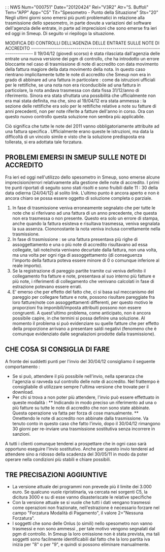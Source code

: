  :  : NWS Num="000751" Date="20120424" Rel="V3R2" Atr="S. Buffoli" Tem="APP" App="C5" Tit="Spesometro - Punto della Situazione" Sts="20"
Negli ultimi giorni sono emersi più punti problematici in relazione alla trasmissione dello spesometro, in parte dovute a variazioni del software dell'agenzia delle entrate, in parte ad imprecisioni che sono emerse fra ieri ed oggi in Smeup. Di seguito vi riepilogo la situazione.

MODIFICA DEI CONTROLLI DELL'AGENZIA DELLE ENTRATE SULLE NOTE DI ACCREDITO -------------------------------------------------------------------------------
Il 19/04/12 (giovedì scorso) è stata rilasciata dall'agenzia delle entrate una nuova versione dei pgm di controllo, che ha introdotto un errore bloccante nel caso di trasmissione di note di accredito con data movimento della fattura magiore della data movimento della nota. In questo caso
rientrano implicitamente tutte le note di accredito che Smeup non era in grado di abbinare ad una fattura in particolare :  come da istruzioni ufficiali per le rettifiche, se una nota non era riconducibile ad una fattura in particolare, la nota andava trasmessa con data fissa 31/12/anno di
riferimento. Sinora era stata sfruttata una possibilità che ufficialmente non era mai stata definita, ma che, sino al 19/04/12 era stata ammessa :  la sezione delle rettifiche era solo per le rettifiche relative a note su fatture di anni precedenti, non per note riferite a fatture dell'anno
in corso. Ora con questo nuovo controllo questa soluzione non sembra più applicabile.

Ciò significa che tutte le note del 2011 vanno obbligatoriamente attribuite ad una fattura specifica
. Ufficialmente erano queste le istruzioni, ma data la difficoltà di un vincolo simile e visto che
la soluzione predisposta era tollerata, si era adottata tale forzatura.

PROBLEMI EMERSI IN SMEUP SULLE NOTE DI ACCREDITO
-------------------------------------------------------------------------------
Fra ieri ed oggi nell'utilizzo dello spesometro in Smeup, sono emerse alcune imprecisioni/errori relativamente alla gestione delle note di accredito. I primi tre punti riportati
di seguito sono stati risolti e sono fruibili dalle 11 : 30 della data odierna (24/04/12) al solito link. L'ultimo punto è ancora aperto e non è ancora chiaro se possa essere oggetto di soluzione completa o parziale.
1) In fase di trasmissione veniva erroneamente segnalato che per tutte le note che si riferivano
ad una fattura di un anno precedente, che questa non era trasmessa o non presente. Questo era solo
un errore di stampa, anche quando la fattura esisteva e risultava trasmessa, veniva segnalata la sua assenza. Ciononostante la nota veniva inclusa correttamente nella trasmissione.
2) In fase di trasmissione :  se una fattura presentava più righe di assoggettamento e una o più note
di accredito risultavano ad essa collegate, tali note/nota venivano decurtate dalla fattura, non una volta, ma una volta per ogni riga di assoggettamento (di conseguenza l'importo della fattura poteva essere minore di 0 o comunque inferiore al reale importo).
3) Se la registrazione di pareggio partite tramite cui veniva definito il collegamento
fra fatture e note, presentava al suo interno più fatture e più note, i riferimenti di collegamento
che venivano calcolati in fase di estrazione potevano essere errati.
4) E' emerso che per effetto del fatto che, ci si basa sul meccanismo del pareggio per collegare
fatture e note, possono risultare pareggiate fra loro fatture/note con assoggettamenti differenti,
per questo motivo le proporzioni fra imponibili/imposta attribuiti possono non essere congruenti.
A quest'ultimo problema, come anticipato, non è ancora possibile capire, in che termini si possa definire una soluzione. Al momento il problema si può evidenziare su quelle fatture che per effetto
della proporzione arrivano a presentare saldi negativi (fenomeno che è comunque evidenziato dalle segnalazioni prodotte dalla trasmissione).

CHE COSA SI CONSIGLIA DI FARE
-------------------------------------------------------------------------------
A fronte dei suddetti punti per l'invio del 30/04/12 consigliamo il seguente comportamento : 
* Se si può, attendere il più possibile nell'invio, nella speranza che
l'agenzia si ravveda sul controllo delle note di accredito. Nel frattempo è consigliabile di utilizzare sempre l'ultima versione che trovate per il download.
* Per chi si trova a non poter più attendere, l'invio può essere effettuato in queste modalità : 
** Indicando in modo preciso un riferimento ad una o più fatture su tutte le note di accredito che
non sono state abbinate. Questa operazione va fatta per forza di cose manualmente.
** Omettendo le note di accredito non abbinate dalla trasmissione. Va tenuto conto in questo caso che fatto l'invio, dopo il 30/04/12 rimangono 30 giorni per re-inviare una trasmissione sostitutiva
senza incorrere in sanzioni.

A tutti i clienti comunque tenderei a prospettare che in ogni caso sarà opportuno eseguire l'invio
sostitutivo. Anche per questo invio tenderei ad attendere sino a ridosso della scadenza del 30/05/11
in modo da poter operare nella condizioni più stabili e chiare possibili.

TRE PRECISAZIONI AGGIUNTIVE
-------------------------------------------------------------------------------
* La versione attuale dei programmi non prevede più il limite dei 3.000 euro. Se qualcuno vuole ripristinarla, va cercata nei sorgenti C5, la dicitura 3000 e su di esse vanno disasteriscate le relative specifiche
* Con la versione attuale se si vuole che tutti i dati vengano trasmessi come operazioni non frazionate, nell'estrazione è necessario forzare nel campo "Forzatura Modalità di Pagamento", il valore 2="Nessuna Forzatura".
* I soggetti che sono delle Onlus (o simili) nello spesometro non vanno trasmessi e non sono ammessi
, per tale motivo vengono segnalati dal pgm di controllo. In Smeup la loro omissione non è stata prevista, ma tali soggetti sono facilmente identificabili dal fatto che la loro partita iva inizia
per "8" o per "9", e quindi si possono eliminare manualmente.
